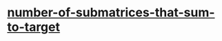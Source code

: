 # [number-of-submatrices-that-sum-to-target](https://leetcode-cn.com/problems/number-of-submatrices-that-sum-to-target)

